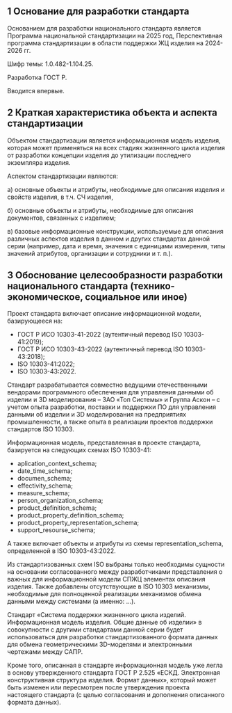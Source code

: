 ## 1	Основание для разработки стандарта 

Основанием для разработки национального стандарта является Программа национальной стандартизации на 2025 год, Перспективная программа стандартизации в области поддержки ЖЦ изделия на 2024-2026 гг.

Шифр темы: 1.0.482-1.104.25.

Разработка ГОСТ Р.

Вводится впервые.

## 2	Краткая характеристика объекта и аспекта стандартизации 

Объектом стандартизации является информационная модель изделия, которая может применяться на всех стадиях жизненного цикла изделия от разработки концепции изделия до утилизации последнего экземпляра изделия. 

Аспектом стандартизации являются:

а) основные объекты и атрибуты, необходимые для описания изделия и свойств изделия, в т.ч. СЧ изделия, 

б) основные объекты и атрибуты, необходимые для описания документов, связанных с изделием;

в) базовые информационные конструкции, используемые для описания различных аспектов изделия в данном и других стандартах данной серии (например, дата и время, значения с единицами измерения, типы значений атрибутов, организации и сотрудники и т. п.).

## 3	Обоснование целесообразности разработки национального стандарта (технико-экономическое, социальное или иное)

Проект стандарта включает описание информационной модели, базирующееся на:
- ГОСТ Р ИСО 10303-41-2022 (аутентичный перевод ISO 10303-41:2019);
- ГОСТ Р ИСО 10303-43-2022 (аутентичный перевод ISO 10303-43:2018);
- ISO 10303-41:2022;
- ISO 10303-43:2022.

Стандарт разрабатывается совместно ведущими отечественными вендорами программного обеспечения для управления данными об изделии и 3D моделирования – ЗАО «Топ Системы» и Группа Аскон – с учетом опыта разработки, поставки и поддержки ПО для управления данными об изделии и 3D моделирования на предприятиях промышленности, а также опыта в реализации проектов поддержки стандартов ISO 10303.

Информационная модель, представленная в проекте стандарта, базируется на следующих схемах ISO 10303-41:
- aplication_context_schema;
- date_time_schema;
- documen_schema;
- effectivity_schema;
- measure_schema;
- person_organization_schema;
- product_definition_schema;
- product_property_definition_schema;
- product_property_representation_schema; 
- support_resourse_schema;

А также включает объекты и атрибуты из схемы representation_schema, определенной в ISO 10303-43:2022.

Из стандартизованных схем ISO выбраны только необходимы сущности на основании согласованного между разработчиками представления о важных для информационной модели СПЖЦ элементах описания изделия. Также добавлены отсутствующие в ISO 10303 механизмы, необходимые для полноценной реализации механизмов обмена данными между системами (а именно: …).

Стандарт «Система поддержки жизненного цикла изделий. Информационная модель изделия. Общие данные об изделии» в совокупности с другими стандартами данной серии будет использоваться для разработки стандартизованного формата данных для обмена геометрическими 3D-моделями и электронными чертежами между САПР. 

Кроме того, описанная в стандарте информационная модель уже легла в основу утвержденного стандарта ГОСТ Р 2.525 «ЕСКД. Электронная конструктивная структура изделия. Формат данных», который может быть изменен или пересмотрен после утверждения проекта настоящего стандарта (с целью согласования и дополнения описанного формата данных).
